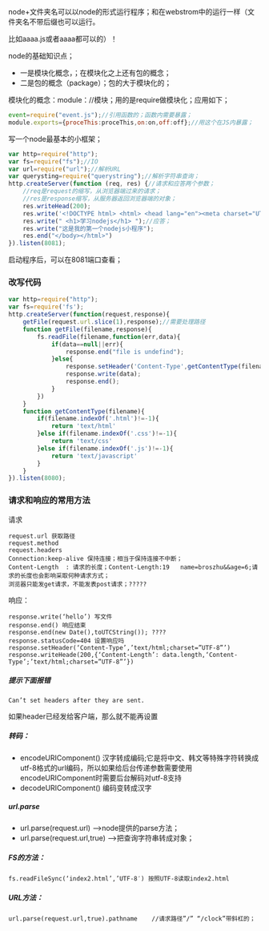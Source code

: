 node+文件夹名可以以node的形式运行程序；和在webstrom中的运行一样（文件夹名不带后缀也可以运行。

比如aaaa.js或者aaaa都可以的）！

node的基础知识点；

- 一是模块化概念，；在模块化之上还有包的概念；
- 二是包的概念（package）；包的大于模块化的；

模块化的概念：module：//模块；用的是require做模块化；应用如下；

```javascript
event=require("event.js");//引用函数的；函数内需要暴露；
module.exports={proceThis:proceThis,on:on,off:off};//用这个在JS内暴露；
```

写一个node最基本的小框架；

```javascript
var http=require("http");
var fs=require("fs");//IO
var url=require("url");//解析URL
var querysting=require("querystring");//解析字符串查询；
http.createServer(function (req, res) {//请求和应答两个参数；
    //req是request的缩写，从浏览器端过来的请求；
    //res是response缩写，从服务器返回浏览器端的对象；
    res.writeHead(200);
    res.write('<!DOCTYPE html> <html> <head lang="en"><meta charset="UTF-8"> <title>node知识</title> </head> <body>');
    res.write(" <h1>学习nodejs</h1> ");//应答；
    res.write("这是我的第一个nodejs小程序");
    res.end("</body></html>")
}).listen(8081);
```
启动程序后，可以在8081端口查看；

### 改写代码

```javascript
var http=require("http");
var fs=require('fs');
http.createServer(function(request,response){
    getFile(request.url.slice(1),response);//需要处理路径
    function getFile(filename,response){
        fs.readFile(filename,function(err,data){
            if(data==null||err){
                response.end("file is undefind");
            }else{
                response.setHeader('Content-Type',getContentType(filename)+';charsrt=UTF-8');
                response.write(data);
                response.end();
            }
        })
    }
    function getContentType(filename){
        if(filename.indexOf('.html')!=-1){
            return 'text/html'
        }else if(filename.indexOf('.css')!=-1){
            return 'text/css'
        }else if(filename.indexOf('.js')!=-1){
            return 'text/javascript'
        }
    }
}).listen(8080);
```

### 请求和响应的常用方法

请求
```
request.url 获取路径
request.method
request.headers
Connection:keep-alive 保持连接；相当于保持连接不中断；
Content-Length  : 请求的长度；Content-Length:19   name=broszhu&&age=6;请求的长度也会影响采取何种请求方式；
浏览器只能发get请求，不能发表post请求；?????
```

响应：

```
response.write(‘hello’) 写文件
response.end() 响应结束
response.end(new Date(),toUTCString()); ????
response.statusCode=404 设置响应吗
response.setHeader(‘Content-Type’,’text/html;charset=”UTF-8”’)
response.writeHeade(200,{‘Content-Length’: data.length,‘Content-Type’;’text/html;charset=”UTF-8”’})
```

##### 提示下面报错

`Can’t set headers after they are sent.`

如果header已经发给客户端，那么就不能再设置

##### 转码：

- encodeURIComponent() 汉字转成编码;它是将中文、韩文等特殊字符转换成utf-8格式的url编码，所以如果给后台传递参数需要使用encodeURIComponent时需要后台解码对utf-8支持
- decodeURIComponent() 编码变转成汉字

##### url.parse

- url.parse(request.url)        —>node提供的parse方法；
- url.parse(request.url,true)   —>把查询字符串转成对象；

##### FS的方法：

```
fs.readFileSync(‘index2.html’,’UTF-8′) 按照UTF-8读取index2.html
```

##### URL方法：
```
url.parse(request.url,true).pathname    //请求路径”/” “/clock”带斜杠的；
```